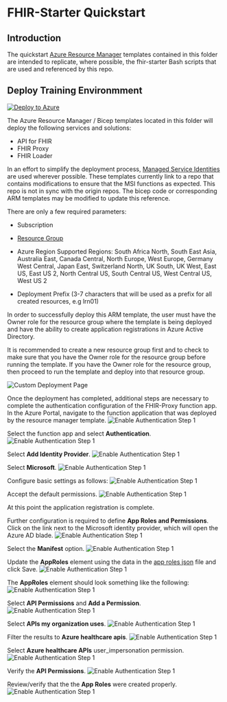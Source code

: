 # FHIR-Starter Quickstart   

## Introduction 

The quickstart [Azure Resource Manager](https://docs.microsoft.com/en-us/azure/azure-resource-manager/templates/overview) templates contained in this folder are intended to replicate, where possible, the fhir-starter Bash scripts that are used and referenced by this repo.


## Deploy Training Environmment

[![Deploy to Azure](https://aka.ms/deploytoazurebutton)](https://portal.azure.com/#create/Microsoft.Template/uri/https%3A%2F%2Fraw.githubusercontent.com%2FToddM2%2Ffhir-starter%2Fquickstarts%2Fquickstarts%2Fdeployfhirtrain.json)

The Azure Resource Manager / Bicep templates located in this folder will deploy the following services and solutions:
+ API for FHIR
+ FHIR Proxy
+ FHIR Loader

In an effort to simplify the deployment process, [Managed Service Identities](https://docs.microsoft.com/en-us/azure/active-directory/managed-identities-azure-resources/overview) are used wherever possible. These templates currently link to a repo that contains modifications to ensure that the MSI functions as expected. This repo is not in sync with the origin repos. The bicep code or corresponding ARM templates may be modified to update this reference.

There are only a few required parameters: 
+ Subscription
+ [Resource Group](https://docs.microsoft.com/en-us/azure/azure-resource-manager/management/manage-resource-groups-portal)
+ Azure Region
Supported Regions:
    South Africa North,
    South East Asia,
    Australia East,
    Canada Central,
    North Europe,
    West Europe,
    Germany West Central,
    Japan East,
    Switzerland North,
    UK South,
    UK West,
    East US,
    East US 2,
    North Central US,
    South Central US,
    West Central US,
    West US 2
    
+ Deployment Prefix (3-7 characters that will be used as a prefix for all created resources, e.g lrn01)

In order to successfully deploy this ARM template, the user must have the Owner role for the resource group where the template is being deployed and have the ability to create application registrations in Azure Active Directory. 

It is recommended to create a new resource group first and to check to make sure that you have the Owner role for the resource group before running the template. If you have the Owner role for the resource group, then proceed to run the template and deploy into that resource group.


![Custom Deployment Page](./images/deploytrainenvportal.png)

Once the deployment has completed, additional steps are necessary to complete the authentication configuration of the FHIR-Proxy function app.
In the Azure Portal, navigate to the function application that was deployed by the resource manager template.
![Enable Authentication Step 1](./images/FHIR-PROXY-AUTH1.png)

Select the function app and select **Authentication**.
![Enable Authentication Step 1](./images/FHIR-PROXY-AUTH2.png)

Select **Add Identity Provider**.
![Enable Authentication Step 1](./images/FHIR-PROXY-AUTH3.png)

Select **Microsoft**.
![Enable Authentication Step 1](./images/FHIR-PROXY-AUTH4.png)

Configure basic settings as follows:
![Enable Authentication Step 1](./images/FHIR-PROXY-AUTH5a.png)



Accept the default permissions.
![Enable Authentication Step 1](./images/FHIR-PROXY-AUTH6.png)

At this point the application registration is complete. 

Further configuration is required to define **App Roles and Permissions**. Click on the link next to the Microsoft identity provider, which will open the Azure AD blade.
![Enable Authentication Step 1](./images/FHIR-PROXY-AUTH7.png)

Select the **Manifest** option.
![Enable Authentication Step 1](./images/FHIR-PROXY-AUTH8.png)

Update the **AppRoles** element using the data in the [app roles json](./fhirproxyroles.json) file and click Save.
![Enable Authentication Step 1](./images/FHIR-PROXY-AUTH9.png)

The **AppRoles** element should look something like the following:
![Enable Authentication Step 1](./images/FHIR-PROXY-AUTH10.png)

Select **API Permissions** and **Add a Permission**.
![Enable Authentication Step 1](./images/FHIR-PROXY-AUTH11.png)

Select **APIs my organization uses**.
![Enable Authentication Step 1](./images/FHIR-PROXY-AUTH12.png)

Filter the results to **Azure healthcare apis**.
![Enable Authentication Step 1](./images/FHIR-PROXY-AUTH13.png)

Select **Azure healthcare APIs** user_impersonation permission.
![Enable Authentication Step 1](./images/FHIR-PROXY-AUTH14.png)

Verify the **API Permissions**.
![Enable Authentication Step 1](./images/FHIR-PROXY-AUTH15.png)

Review/verify that the the **App Roles** were created properly.
![Enable Authentication Step 1](./images/FHIR-PROXY-AUTH16.png)
